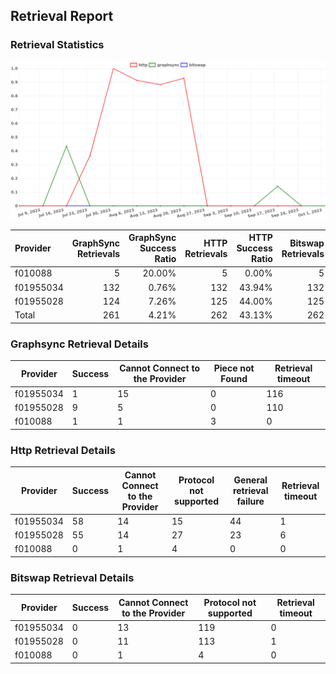 ## Retrieval Report
### Retrieval Statistics
<img src="https://raw.githubusercontent.com/data-preservation-programs/filplus-checker-assets/main/filecoin-project/filecoin-plus-large-datasets/issues/1738/1696255190531.png"/>

| Provider  | GraphSync Retrievals | GraphSync Success Ratio | HTTP Retrievals | HTTP Success Ratio | Bitswap Retrievals | Bitswap Success Ratio |
| :-------- | -------------------: | ----------------------: | --------------: | -----------------: | -----------------: | --------------------: |
| f010088   |                    5 |                  20.00% |               5 |              0.00% |                  5 |                 0.00% |
| f01955034 |                  132 |                   0.76% |             132 |             43.94% |                132 |                 0.00% |
| f01955028 |                  124 |                   7.26% |             125 |             44.00% |                125 |                 0.00% |
| Total     |                  261 |                   4.21% |             262 |             43.13% |                262 |                 0.00% |

### Graphsync Retrieval Details
| Provider  | Success | Cannot Connect to the Provider | Piece not Found | Retrieval timeout |
| --------- | ------- | ------------------------------ | --------------- | ----------------- |
| f01955034 | 1       | 15                             | 0               | 116               |
| f01955028 | 9       | 5                              | 0               | 110               |
| f010088   | 1       | 1                              | 3               | 0                 |

### Http Retrieval Details
| Provider  | Success | Cannot Connect to the Provider | Protocol not supported | General retrieval failure | Retrieval timeout |
| --------- | ------- | ------------------------------ | ---------------------- | ------------------------- | ----------------- |
| f01955034 | 58      | 14                             | 15                     | 44                        | 1                 |
| f01955028 | 55      | 14                             | 27                     | 23                        | 6                 |
| f010088   | 0       | 1                              | 4                      | 0                         | 0                 |

### Bitswap Retrieval Details
| Provider  | Success | Cannot Connect to the Provider | Protocol not supported | Retrieval timeout |
| --------- | ------- | ------------------------------ | ---------------------- | ----------------- |
| f01955034 | 0       | 13                             | 119                    | 0                 |
| f01955028 | 0       | 11                             | 113                    | 1                 |
| f010088   | 0       | 1                              | 4                      | 0                 |
